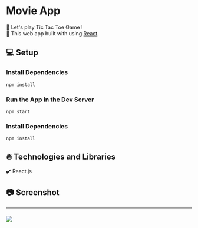 # Movie App

🔸 Let's play Tic Tac Toe Game ! <br>
🔸 This web app built with using [React](https://reactjs.org/).

## 💻 Setup <br>

### Install Dependencies

```
npm install
```

### Run the App in the Dev Server

```
npm start
```

### Install Dependencies

```
npm install
```

## 🔥 Technologies and Libraries <br>

✔️ React.js <br>

## 📷 Screenshot <hr>

<img src="https://media.giphy.com/media/5fWXeqDc5XTulEdwNG/giphy.gif">

